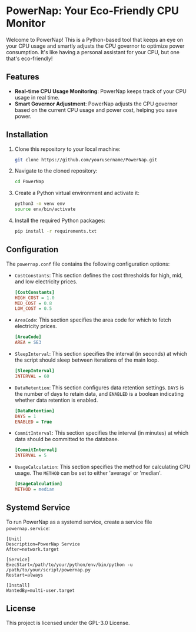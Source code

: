 # PowerNap: Your Eco-Friendly CPU Monitor

Welcome to PowerNap! This is a Python-based tool that keeps an eye on your CPU usage and smartly adjusts the CPU governor to optimize power consumption. It's like having a personal assistant for your CPU, but one that's eco-friendly!

## Features

- **Real-time CPU Usage Monitoring**: PowerNap keeps track of your CPU usage in real time.
- **Smart Governor Adjustment**: PowerNap adjusts the CPU governor based on the current CPU usage and power cost, helping you save power.

## Installation

1. Clone this repository to your local machine:
    ```bash
    git clone https://github.com/yourusername/PowerNap.git
    ```
2. Navigate to the cloned repository:
    ```bash
    cd PowerNap
    ```
3. Create a Python virtual environment and activate it:
    ```bash
    python3 -m venv env
    source env/bin/activate
    ```
4. Install the required Python packages:
    ```bash
    pip install -r requirements.txt
    ```

## Configuration

The `powernap.conf` file contains the following configuration options:

- `CostConstants`: This section defines the cost thresholds for high, mid, and low electricity prices.
    ```ini
    [CostConstants]
    HIGH_COST = 1.0
    MID_COST = 0.8
    LOW_COST = 0.5
    ```
- `AreaCode`: This section specifies the area code for which to fetch electricity prices.
    ```ini
    [AreaCode]
    AREA = SE3
    ```
- `SleepInterval`: This section specifies the interval (in seconds) at which the script should sleep between iterations of the main loop.
    ```ini
    [SleepInterval]
    INTERVAL = 60
    ```
- `DataRetention`: This section configures data retention settings. `DAYS` is the number of days to retain data, and `ENABLED` is a boolean indicating whether data retention is enabled.
    ```ini
    [DataRetention]
    DAYS = 1
    ENABLED = True
    ```
- `CommitInterval`: This section specifies the interval (in minutes) at which data should be committed to the database.
    ```ini
    [CommitInterval]
    INTERVAL = 5
    ```
- `UsageCalculation`: This section specifies the method for calculating CPU usage. The `METHOD` can be set to either 'average' or 'median'.
    ```ini
    [UsageCalculation]
    METHOD = median
    ```

## Systemd Service

To run PowerNap as a systemd service, create a service file `powernap.service`:

```systemd
[Unit]
Description=PowerNap Service
After=network.target

[Service]
ExecStart=/path/to/your/python/env/bin/python -u /path/to/your/script/powernap.py
Restart=always

[Install]
WantedBy=multi-user.target
```
## License
This project is licensed under the GPL-3.0 License.
